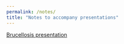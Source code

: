 ```yaml
---
permalink: /notes/
title: "Notes to accompany presentations"
---
```


[Brucellosis presentation](presentations/bru.html)
